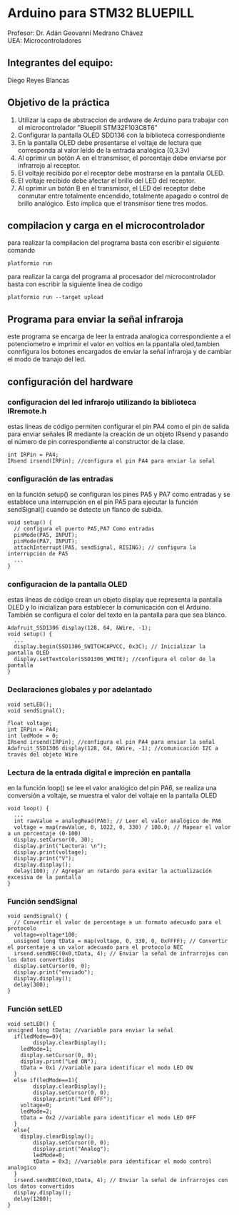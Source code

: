 # Arduino para STM32 BLUEPILL
Profesor: Dr. Adán Geovanni Medrano Chávez  
UEA: Microcontroladores
## Integrantes del equipo:
Diego Reyes Blancas
## Objetivo de la práctica
1. Utilizar la capa de abstraccion de ardware de Arduino para trabajar con el microcontrolador "Bluepill STM32F103C8T6"
2. Configurar la pantalla OLED SDD136 con la biblioteca correspondiente
3. En la pantalla OLED debe presentarse el voltaje de lectura que
corresponda al valor leído de la entrada analógica (0,3.3v)
5. Al oprimir un botón A en el transmisor, el porcentaje debe enviarse
por infrarrojo al receptor.
6. El voltaje recibido por el receptor debe mostrarse en la pantalla
OLED.
7. El voltaje recibido debe afectar el brillo del LED del receptor.
8. Al oprimir un botón B en el transmisor, el LED del receptor debe conmutar entre totalmente encendido, totalmente apagado
   o control de brillo analógico. Esto implica que el transmisor tiene tres modos.
## compilacion y carga en el microcontrolador
para realizar la compilacion del programa basta con escribir el siguiente comando
````
platformio run
````
para realizar la carga del programa al procesador del microcontrolador basta con escribir la siguiente linea de codigo
````
platformio run --target upload
````
## Programa para enviar la señal infraroja
este programa se encarga de leer la entrada analogica correspondiente a el potenciometro e imprimir el valor en voltios en la ppantalla oled,tambien
connfigura los botones encargados de enviar la señal infraroja y de cambiar el modo de tranajo del led.
## configuración del hardware
### configuracion del led infrarojo utilizando la biblioteca IRremote.h
estas líneas de código permiten configurar el pin PA4 como el pin de salida para enviar señales IR mediante la creación de un objeto IRsend y pasando el número de pin correspondiente al constructor de la clase. 
````
int IRPin = PA4; 
IRsend irsend(IRPin); //configura el pin PA4 para enviar la señal
````
### configuración de las entradas 
en la función setup() se configuran los pines PA5 y PA7 como entradas y se establece una interrupción en el pin PA5 para ejecutar la función sendSignal() cuando se detecte un flanco de subida.
````
void setup() {
  // configura el puerto PA5,PA7 Como entradas
  pinMode(PA5, INPUT);  
  pinMode(PA7, INPUT);
  attachInterrupt(PA5, sendSignal, RISING); // configura la interrupción de PA5
  ...
}
````
### configuracion de la pantalla OLED
estas líneas de código crean un objeto display que representa la pantalla OLED y lo inicializan para establecer la comunicación con el Arduino. También se configura el color del texto en la pantalla para que sea blanco.
````
Adafruit_SSD1306 display(128, 64, &Wire, -1);
void setup() {
  ...
  display.begin(SSD1306_SWITCHCAPVCC, 0x3C); // Inicializar la pantalla OLED
  display.setTextColor(SSD1306_WHITE); //configura el color de la pantalla
}
````
### Declaraciones globales y por adelantado
````
void setLED();
void sendSignal();

float voltage;
int IRPin = PA4; 
int ledMode = 0;
IRsend irsend(IRPin); //configura el pin PA4 para enviar la señal
Adafruit_SSD1306 display(128, 64, &Wire, -1); //comunicación I2C a través del objeto Wire
````
### Lectura de la entrada digital e impreción en pantalla
en la función loop() se lee el valor analógico del pin PA6, se realiza una conversión a voltaje, se muestra el valor del voltaje en la pantalla OLED 
````
void loop() {
  ...
  int rawValue = analogRead(PA6); // Leer el valor analógico de PA6
  voltage = map(rawValue, 0, 1022, 0, 330) / 100.0; // Mapear el valor a un porcentaje (0-100)
  display.setCursor(0, 30);
  display.print("Lectura: \n");
  display.print(voltage);
  display.print("V");
  display.display();
  delay(100); // Agregar un retardo para evitar la actualización excesiva de la pantalla
}
````
### Función sendSignal 
````
void sendSignal() {
  // Convertir el valor de percentage a un formato adecuado para el protocolo 
  voltage=voltage*100;
  unsigned long tData = map(voltage, 0, 330, 0, 0xFFFF); // Convertir el porcentaje a un valor adecuado para el protocolo NEC
  irsend.sendNEC(0x0,tData, 4); // Enviar la señal de infrarrojos con los datos convertidos
  display.setCursor(0, 0);
  display.print("enviado");
  display.display();
  delay(300);	
}
````
### Función setLED
````
void setLED() {
unsigned long tData; //variable para enviar la señal 
  if(ledMode==0){
        display.clearDisplay();
  	ledMode=1;
  	display.setCursor(0, 0);
  	display.print("Led ON");
  	tData = 0x1 //variable para identificar el modo LED ON
  }
  else if(ledMode==1){
        display.clearDisplay();
        display.setCursor(0, 0);
        display.print("Led OFF");
  	voltage=0;
  	ledMode=2;
  	tData = 0x2 //variable para identificar el modo LED OFF
  }
  else{
  	display.clearDisplay();
        display.setCursor(0, 0);
        display.print("Analog");
        ledMode=0;	
        tData = 0x3; //variable para identificar el modo control analogico
  }
  irsend.sendNEC(0x0,tData, 4); // Enviar la señal de infrarrojos con los datos convertidos
  display.display();
  delay(1200);	
}
````

